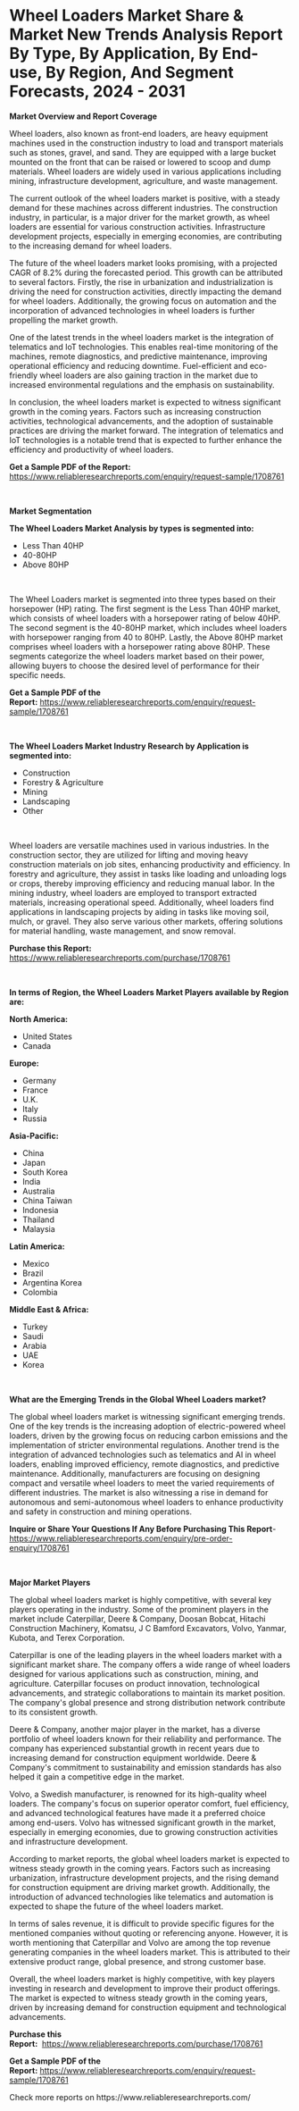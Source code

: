<p><h1>Wheel Loaders Market Share & Market New Trends Analysis Report By Type, By Application, By End-use, By Region, And Segment Forecasts, 2024 - 2031</h1></p><p><strong>Market Overview and Report Coverage</strong></p>
<p><p>Wheel loaders, also known as front-end loaders, are heavy equipment machines used in the construction industry to load and transport materials such as stones, gravel, and sand. They are equipped with a large bucket mounted on the front that can be raised or lowered to scoop and dump materials. Wheel loaders are widely used in various applications including mining, infrastructure development, agriculture, and waste management.</p><p>The current outlook of the wheel loaders market is positive, with a steady demand for these machines across different industries. The construction industry, in particular, is a major driver for the market growth, as wheel loaders are essential for various construction activities. Infrastructure development projects, especially in emerging economies, are contributing to the increasing demand for wheel loaders.</p><p>The future of the wheel loaders market looks promising, with a projected CAGR of 8.2% during the forecasted period. This growth can be attributed to several factors. Firstly, the rise in urbanization and industrialization is driving the need for construction activities, directly impacting the demand for wheel loaders. Additionally, the growing focus on automation and the incorporation of advanced technologies in wheel loaders is further propelling the market growth.</p><p>One of the latest trends in the wheel loaders market is the integration of telematics and IoT technologies. This enables real-time monitoring of the machines, remote diagnostics, and predictive maintenance, improving operational efficiency and reducing downtime. Fuel-efficient and eco-friendly wheel loaders are also gaining traction in the market due to increased environmental regulations and the emphasis on sustainability.</p><p>In conclusion, the wheel loaders market is expected to witness significant growth in the coming years. Factors such as increasing construction activities, technological advancements, and the adoption of sustainable practices are driving the market forward. The integration of telematics and IoT technologies is a notable trend that is expected to further enhance the efficiency and productivity of wheel loaders.</p></p>
<p><strong>Get a Sample PDF of the Report:</strong> <a href="https://www.reliableresearchreports.com/enquiry/request-sample/1708761">https://www.reliableresearchreports.com/enquiry/request-sample/1708761</a></p>
<p>&nbsp;</p>
<p><strong>Market Segmentation</strong></p>
<p><strong>The Wheel Loaders Market Analysis by types is segmented into:</strong></p>
<p><ul><li>Less Than 40HP</li><li>40-80HP</li><li>Above 80HP</li></ul></p>
<p>&nbsp;</p>
<p><p>The Wheel Loaders market is segmented into three types based on their horsepower (HP) rating. The first segment is the Less Than 40HP market, which consists of wheel loaders with a horsepower rating of below 40HP. The second segment is the 40-80HP market, which includes wheel loaders with horsepower ranging from 40 to 80HP. Lastly, the Above 80HP market comprises wheel loaders with a horsepower rating above 80HP. These segments categorize the wheel loaders market based on their power, allowing buyers to choose the desired level of performance for their specific needs.</p></p>
<p><strong>Get a Sample PDF of the Report:</strong>&nbsp;<a href="https://www.reliableresearchreports.com/enquiry/request-sample/1708761">https://www.reliableresearchreports.com/enquiry/request-sample/1708761</a></p>
<p>&nbsp;</p>
<p><strong>The Wheel Loaders Market Industry Research by Application is segmented into:</strong></p>
<p><ul><li>Construction</li><li>Forestry & Agriculture</li><li>Mining</li><li>Landscaping</li><li>Other</li></ul></p>
<p>&nbsp;</p>
<p><p>Wheel loaders are versatile machines used in various industries. In the construction sector, they are utilized for lifting and moving heavy construction materials on job sites, enhancing productivity and efficiency. In forestry and agriculture, they assist in tasks like loading and unloading logs or crops, thereby improving efficiency and reducing manual labor. In the mining industry, wheel loaders are employed to transport extracted materials, increasing operational speed. Additionally, wheel loaders find applications in landscaping projects by aiding in tasks like moving soil, mulch, or gravel. They also serve various other markets, offering solutions for material handling, waste management, and snow removal.</p></p>
<p><strong>Purchase this Report:</strong>&nbsp; <a href="https://www.reliableresearchreports.com/purchase/1708761">https://www.reliableresearchreports.com/purchase/1708761</a></p>
<p>&nbsp;</p>
<p><strong>In terms of Region, the Wheel Loaders Market Players available by Region are:</strong></p>
<p>
    <p> <strong> North America: </strong>
        <ul>
            <li>United States</li>
            <li>Canada</li>
        </ul>
        </p> 
    <p> <strong> Europe: </strong>
        <ul>
            <li>Germany</li>
            <li>France</li>
            <li>U.K.</li>
            <li>Italy</li>
            <li>Russia</li>
        </ul>
        </p> 
    <p> <strong> Asia-Pacific: </strong>
        <ul>
            <li>China</li>
            <li>Japan</li>
            <li>South Korea</li>
            <li>India</li>
            <li>Australia</li>
            <li>China Taiwan</li>
            <li>Indonesia</li>
            <li>Thailand</li>
            <li>Malaysia</li>
        </ul>
        </p> 
    <p> <strong> Latin America: </strong>
        <ul>
            <li>Mexico</li>
            <li>Brazil</li>
            <li>Argentina Korea</li>
            <li>Colombia</li>
        </ul>
        </p> 
    <p> <strong> Middle East & Africa: </strong>
        <ul>
            <li>Turkey</li>
            <li>Saudi</li>
            <li>Arabia</li>
            <li>UAE</li>
            <li>Korea</li>
        </ul>
    </p>
    </p>
<p>&nbsp;</p>
<p><strong>What are the Emerging Trends in the Global Wheel Loaders market?</strong></p>
<p><p>The global wheel loaders market is witnessing significant emerging trends. One of the key trends is the increasing adoption of electric-powered wheel loaders, driven by the growing focus on reducing carbon emissions and the implementation of stricter environmental regulations. Another trend is the integration of advanced technologies such as telematics and AI in wheel loaders, enabling improved efficiency, remote diagnostics, and predictive maintenance. Additionally, manufacturers are focusing on designing compact and versatile wheel loaders to meet the varied requirements of different industries. The market is also witnessing a rise in demand for autonomous and semi-autonomous wheel loaders to enhance productivity and safety in construction and mining operations.</p></p>
<p><strong>Inquire or Share Your Questions If Any Before Purchasing This Report</strong>- <a href="https://www.reliableresearchreports.com/enquiry/pre-order-enquiry/1708761">https://www.reliableresearchreports.com/enquiry/pre-order-enquiry/1708761</a></p>
<p>&nbsp;</p>
<p><strong>Major Market Players</strong></p>
<p><p>The global wheel loaders market is highly competitive, with several key players operating in the industry. Some of the prominent players in the market include Caterpillar, Deere & Company, Doosan Bobcat, Hitachi Construction Machinery, Komatsu, J C Bamford Excavators, Volvo, Yanmar, Kubota, and Terex Corporation.</p><p>Caterpillar is one of the leading players in the wheel loaders market with a significant market share. The company offers a wide range of wheel loaders designed for various applications such as construction, mining, and agriculture. Caterpillar focuses on product innovation, technological advancements, and strategic collaborations to maintain its market position. The company's global presence and strong distribution network contribute to its consistent growth.</p><p>Deere & Company, another major player in the market, has a diverse portfolio of wheel loaders known for their reliability and performance. The company has experienced substantial growth in recent years due to increasing demand for construction equipment worldwide. Deere & Company's commitment to sustainability and emission standards has also helped it gain a competitive edge in the market.</p><p>Volvo, a Swedish manufacturer, is renowned for its high-quality wheel loaders. The company's focus on superior operator comfort, fuel efficiency, and advanced technological features have made it a preferred choice among end-users. Volvo has witnessed significant growth in the market, especially in emerging economies, due to growing construction activities and infrastructure development.</p><p>According to market reports, the global wheel loaders market is expected to witness steady growth in the coming years. Factors such as increasing urbanization, infrastructure development projects, and the rising demand for construction equipment are driving market growth. Additionally, the introduction of advanced technologies like telematics and automation is expected to shape the future of the wheel loaders market.</p><p>In terms of sales revenue, it is difficult to provide specific figures for the mentioned companies without quoting or referencing anyone. However, it is worth mentioning that Caterpillar and Volvo are among the top revenue generating companies in the wheel loaders market. This is attributed to their extensive product range, global presence, and strong customer base.</p><p>Overall, the wheel loaders market is highly competitive, with key players investing in research and development to improve their product offerings. The market is expected to witness steady growth in the coming years, driven by increasing demand for construction equipment and technological advancements.</p></p>
<p><strong>Purchase this Report:</strong>&nbsp;&nbsp;<a href="https://www.reliableresearchreports.com/purchase/1708761">https://www.reliableresearchreports.com/purchase/1708761</a></p>
<p></p>
<p><strong>Get a Sample PDF of the Report:</strong>&nbsp;<a href="https://www.reliableresearchreports.com/enquiry/request-sample/1708761">https://www.reliableresearchreports.com/enquiry/request-sample/1708761</a></p>
<p>Check more reports on https://www.reliableresearchreports.com/</p>